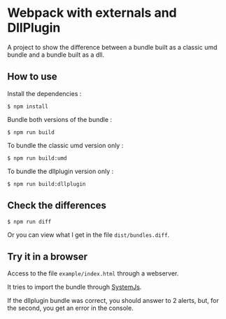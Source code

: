 # Webpack with externals and DllPlugin

A project to show the difference between a bundle built as a classic umd bundle and a bundle built as a dll.

## How to use

Install the dependencies :

```
$ npm install
```

Bundle both versions of the bundle :

```
$ npm run build
```

To bundle the classic umd version only :

```
$ npm run build:umd
```

To bundle the dllplugin version only :

```
$ npm run build:dllplugin
```

## Check the differences

```
$ npm run diff
```

Or you can view what I get in the file ```dist/bundles.diff```.

## Try it in a browser

Access to the file ```example/index.html``` through a webserver.

It tries to import the bundle through [SystemJs](https://github.com/systemjs/systemjs).

If the dllplugin bundle was correct, you should answer to 2 alerts, but, for the second, you get an error in the console.
